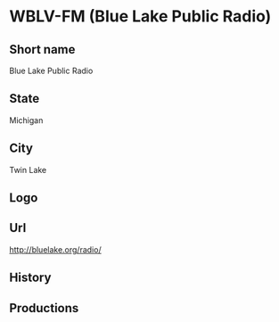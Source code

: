 # WBLV-FM (Blue Lake Public Radio)

## Short name

Blue Lake Public Radio

## State

Michigan

## City

Twin Lake

## Logo



## Url

http://bluelake.org/radio/

## History



## Productions


